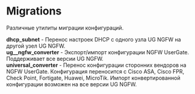 # Migrations
Различные утилиты миграции конфигураций.

<b>dhcp_subnet</b> - Перенос настроек DHCP с одного узла UG NGFW на другой узел UG NGFW.<br>
<b>ug__ngfw_converter</b> - Экспорт/импорт конфигурации NGFW UserGate. Поддерживает все версии UG NGFW.<br>
<b>universal_converter</b> - Перенос конфигурации сторонних вендоров на NGFW UserGate. Конфигурация переносится с Cisco ASA,
Cisco FPR, Check Point, Fortigate, Huawei, MicroTik. Импорт конвертированной конфигурации возможен на все версии UG NGFW.<br>
